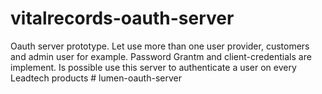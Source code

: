 # vitalrecords-oauth-server

Oauth server prototype.
Let use more than one user provider, customers and admin user for example.
Password Grantm and client-credentials are implement.
Is possible use this server to authenticate a user on every Leadtech products # lumen-oauth-server
